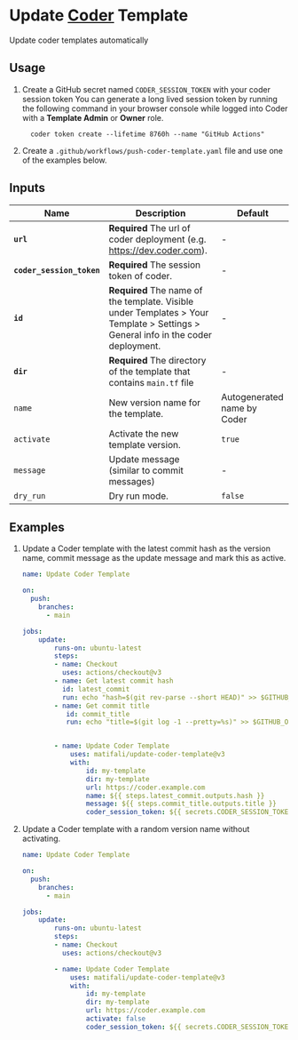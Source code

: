 # Update [Coder](https://github.com/coder/coder) Template

Update coder templates automatically

## Usage

1. Create a GitHub secret named `CODER_SESSION_TOKEN` with your coder session token
   You can generate a long lived session token by running the following command in your browser console while logged into Coder with a **Template Admin** or **Owner** role.

    ```shell
      coder token create --lifetime 8760h --name "GitHub Actions"
    ```

2. Create a `.github/workflows/push-coder-template.yaml` file and use one of the examples below.

## Inputs

| Name                      | Description                                                                                                                       | Default                     |
|---------------------------|-----------------------------------------------------------------------------------------------------------------------------------|-----------------------------|
| **`url`**                 | **Required** The url of coder deployment (e.g. <https://dev.coder.com>).                                                          | -                           |
| **`coder_session_token`** | **Required** The session token of coder.                                                                                          | -                           |
| **`id`**                  | **Required** The name of the template. Visible under Templates > Your Template > Settings > General info in the coder deployment. | -                           |
| **`dir`**                 | **Required** The directory of the template that contains `main.tf` file                                                           | -                           |
| `name`                    | New version name for the template.                                                                                                | Autogenerated name by Coder |
| `activate`                | Activate the new template version.                                                                                                | `true`                      |
| `message`                 | Update message (similar to commit messages)                                                                                       | -                           |
| `dry_run`                 | Dry run mode.                                                                                                                     | `false`                     |



## Examples

1. Update a Coder template with the latest commit hash as the version name, commit message as the update message and mark this as active.

   ```yaml
   name: Update Coder Template

   on:
     push:
       branches:
         - main

   jobs:
       update:
           runs-on: ubuntu-latest
           steps:
           - name: Checkout
             uses: actions/checkout@v3
           - name: Get latest commit hash
             id: latest_commit
             run: echo "hash=$(git rev-parse --short HEAD)" >> $GITHUB_OUTPUT
           - name: Get commit title
              id: commit_title
              run: echo "title=$(git log -1 --pretty=%s)" >> $GITHUB_OUTPUT


           - name: Update Coder Template
               uses: matifali/update-coder-template@v3
               with:
                   id: my-template
                   dir: my-template
                   url: https://coder.example.com
                   name: ${{ steps.latest_commit.outputs.hash }}
                   message: ${{ steps.commit_title.outputs.title }}
                   coder_session_token: ${{ secrets.CODER_SESSION_TOKEN }}
   ```

2. Update a Coder template with a random version name without activating.

   ```yaml
   name: Update Coder Template

   on:
     push:
       branches:
         - main

   jobs:
       update:
           runs-on: ubuntu-latest
           steps:
           - name: Checkout
             uses: actions/checkout@v3

           - name: Update Coder Template
               uses: matifali/update-coder-template@v3
               with:
                   id: my-template
                   dir: my-template
                   url: https://coder.example.com
                   activate: false
                   coder_session_token: ${{ secrets.CODER_SESSION_TOKEN }}
   ```
